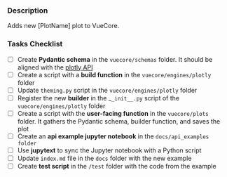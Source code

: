 <!--
Please complete the following sections when you submit your pull request. Note that text within html comment tags will not be rendered.
-->
### Description

Adds new [PlotName] plot to VueCore.

### Tasks Checklist

- [ ] Create **Pydantic schema** in the `vuecore/schemas` folder. It should be aligned with the [plotly API](https://plotly.com/python-api-reference/index.html)
- [ ]  Create a script with a **build function** in the `vuecore/engines/plotly` folder
- [ ] Update `theming.py` script in the `vuecore/engines/plotly` folder
- [ ] Register the new **builder** in the _`_init__.py` script of the `vuecore/engines/plotly` folder
- [ ] Create a script with the **user-facing function** in the `vuecore/plots` folder. It gathers the Pydantic schema, builder function, and saves the plot
- [ ] Create an **api example jupyter notebook** in the `docs/api_examples folder`
- [ ] Use **jupytext** to sync the Jupyter notebook with a Python script
- [ ] Update `index.md` file in the `docs` folder with the new example
- [ ] Create **test script** in the `/test` folder with the code from the example
